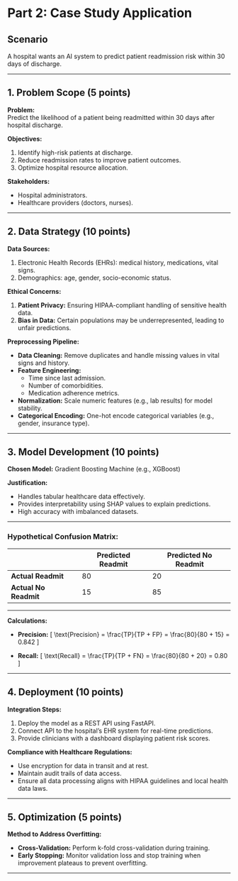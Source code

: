 
# Part 2: Case Study Application

## Scenario
A hospital wants an AI system to predict patient readmission risk within 30 days of discharge.

---

## 1. Problem Scope (5 points)

**Problem:**  
Predict the likelihood of a patient being readmitted within 30 days after hospital discharge.

**Objectives:**
1. Identify high-risk patients at discharge.
2. Reduce readmission rates to improve patient outcomes.
3. Optimize hospital resource allocation.

**Stakeholders:**
- Hospital administrators.
- Healthcare providers (doctors, nurses).

---

## 2. Data Strategy (10 points)

**Data Sources:**
1. Electronic Health Records (EHRs): medical history, medications, vital signs.
2. Demographics: age, gender, socio-economic status.

**Ethical Concerns:**
1. **Patient Privacy:** Ensuring HIPAA-compliant handling of sensitive health data.
2. **Bias in Data:** Certain populations may be underrepresented, leading to unfair predictions.

**Preprocessing Pipeline:**
- **Data Cleaning:** Remove duplicates and handle missing values in vital signs and history.
- **Feature Engineering:**
  - Time since last admission.
  - Number of comorbidities.
  - Medication adherence metrics.
- **Normalization:** Scale numeric features (e.g., lab results) for model stability.
- **Categorical Encoding:** One-hot encode categorical variables (e.g., gender, insurance type).

---

## 3. Model Development (10 points)

**Chosen Model:** Gradient Boosting Machine (e.g., XGBoost)

**Justification:**
- Handles tabular healthcare data effectively.
- Provides interpretability using SHAP values to explain predictions.
- High accuracy with imbalanced datasets.

---

### **Hypothetical Confusion Matrix:**

|                   | Predicted Readmit | Predicted No Readmit |
|-------------------|-------------------|----------------------|
| **Actual Readmit**     | 80                | 20                   |
| **Actual No Readmit**  | 15                | 85                   |

---

**Calculations:**

- **Precision:**
  \[
  \text{Precision} = \frac{TP}{TP + FP} = \frac{80}{80 + 15} = 0.842
  \]

- **Recall:**
  \[
  \text{Recall} = \frac{TP}{TP + FN} = \frac{80}{80 + 20} = 0.80
  \]

---

## 4. Deployment (10 points)

**Integration Steps:**
1. Deploy the model as a REST API using FastAPI.
2. Connect API to the hospital’s EHR system for real-time predictions.
3. Provide clinicians with a dashboard displaying patient risk scores.

**Compliance with Healthcare Regulations:**
- Use encryption for data in transit and at rest.
- Maintain audit trails of data access.
- Ensure all data processing aligns with HIPAA guidelines and local health data laws.

---

## 5. Optimization (5 points)

**Method to Address Overfitting:**
- **Cross-Validation:** Perform k-fold cross-validation during training.
- **Early Stopping:** Monitor validation loss and stop training when improvement plateaus to prevent overfitting.

---



